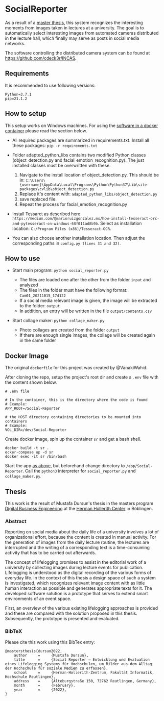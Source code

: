 # SocialReporter

As a result of a [master thesis](#thesis), this system recognizes the interesting moments from images taken in lectures at a university. The goal is to automatically select  interesting images from automated cameras distributed in the lecture hall, which finally may serve as posts in social media networks.

The software controlling the distributed camera system can be found at https://github.com/cdeck3r/INCAS.

## Requirements

It is recommended to use following versions: 

```
Python=3.7.1
pip=21.1.2
```


## How to setup

This setup works on Windows machines. For using the [software in a docker container](#how-image) please read the section below.

- All required packages are summarized in requirements.txt. Install all these packages: 
``
pip -r requirements.txt
``
- Folder adapted_python_libs contains two modified Python classes (object_detection.py and facial_emotion_recognition.py). 
The just installed classes must be overwritten with these.
  1. Navigate to the install location of object_detection.py. This should be in: 
  ``
  C:\Users\{username}\AppData\Local\Programs\Python\Python37\Lib\site-packages\cvlib\object_detection.py
  ``
  2. Replace it's content with: 
  ``
  adapted_python_libs/object_detection.py
  ``
  3. save replaced file.
  4. Repeat the process for facial_emotion_recognition.py

- Install Tessarct as described here
``
https://medium.com/@marioruizgonzalez.mx/how-install-tesseract-orc-and-pytesseract-on-windows-68f011ad8b9b
``. Select as installation location: ``C:/Program Files (x86)/Tesseract-OCR``. 
- You can also choose another installation location. Then adjust the corresponding paths in ``config.py (lines 31 and 32)``.



## How to use
- Start main program:
``
python social_reporter.py
``
  - The files are loaded one after the other from the folder ``input`` and analyzed
  - The files in the folder must have the following format: ``Cam01_20211015_174122``
  - If a social media relevant image is given, the image will be extracted to the folder: ``output``
  - In addition, an entry will be written in the file ``output/contents.csv``

- Start collage maker:
``
python collage_maker.py
``
  - Photo collages are created from the folder ``output``
  - If there are enough single images, the collage will be created again in the same folder

## Docker Image

The original `dockerfile` for this project was created by @VanakiWahid.

After cloning the repo, setup the project's root dir and create a `.env` file with the content shown below.

```
# .env file

# In the container, this is the directory where the code is found
# Example:
APP_ROOT=/Social-Reporter

# the HOST directory containing directories to be mounted into containers
# Example:
VOL_DIR=/dev/Social-Reporter
```

Create docker image, spin up the container `sr` and get a bash shell.

```
docker build -t sr .
ocker-compose up -d sr
docker exec -it sr /bin/bash
```

Start the app [as above](#how-to-setup), but beforehand change directory to `/app/Social-Reporter`. Call the `python3` interpreter for `social_reporter.py` and `collage_maker.py`.  


## Thesis

This work is the result of Mustafa Dursun's thesis in the masters program [Digital Business Engineering](https://www.hhz.de/master/digital-business-engineering/) at the [Herman Hollerith Center](https://www.hhz.de/) in Böblingen. 

### Abstract

Reporting on social media about the daily life of a university involves a lot of organizational effort, because the content is created in manual activity. For the generation of images from the daily lecture routine, the lectures are interrupted and the writing of a corresponding text is a time-consuming activity that has to be carried out afterwards. 

The concept of lifelogging promises to assist in the editorial work of a university by collecting images during lecture events for publication. Lifelogging is understood as the digital recording of the various forms of everyday life. In the context of this thesis a design space of such a system is investigated, which recognizes relevant image content with as little human interaction as possible and generates appropriate texts for it. The developed software solution is a prototype that serves to extend smart environments of an event space. 

First, an overview of the various existing lifelogging approaches is provided and these are compared with the solution proposed in this thesis. Subsequently, the prototype is presented and evaluated.

### BibTeX

Please cite this work using this BibTex entry:

```
@mastersthesis{dursun2022,
    author     =     {Mustafa Dursun},
    title      =     {Social Reporter – Entwicklung und Evaluation eines Lifelogging Systems für Hochschulen, um Bilder aus dem Alltag der Hochschule für soziale Medien zu erfassen},
    school     =     {Herman-Hollerith-Zentrum, Fakultät Informatik, Hochschule Reutlingen},
    address    =     {Alteburgstraße 150, 72762 Reutlingen, Germany},
    month      =     {February},
    year       =     {2022},
}
```


